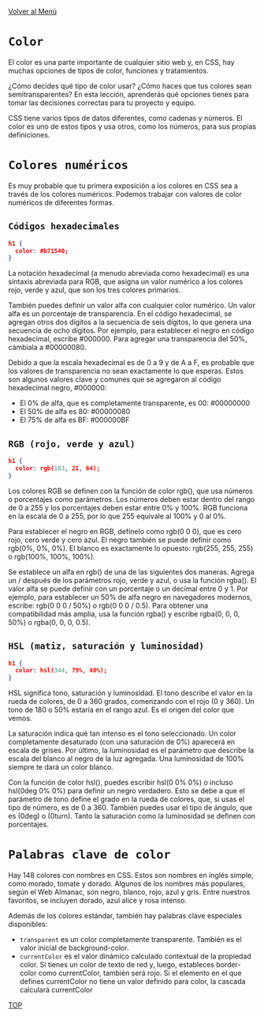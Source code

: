 [Volver al Menú](../root.md)

# `Color`

El color es una parte importante de cualquier sitio web y, en CSS, hay muchas opciones de tipos de color, funciones y tratamientos.

¿Cómo decides qué tipo de color usar? ¿Cómo haces que tus colores sean semitransparentes? En esta lección, aprenderás qué opciones tienes para tomar las decisiones correctas para tu proyecto y equipo.

CSS tiene varios tipos de datos diferentes, como cadenas y números. El color es uno de estos tipos y usa otros, como los números, para sus propias definiciones.

# `Colores numéricos`

Es muy probable que tu primera exposición a los colores en CSS sea a través de los colores numéricos. Podemos trabajar con valores de color numéricos de diferentes formas.

## `Códigos hexadecimales`

```JSON
h1 {
  color: #b71540;
}
```

La notación hexadecimal (a menudo abreviada como hexadecimal) es una sintaxis abreviada para RGB, que asigna un valor numérico a los colores rojo, verde y azul, que son los tres colores primarios.

También puedes definir un valor alfa con cualquier color numérico. Un valor alfa es un porcentaje de transparencia. En el código hexadecimal, se agregan otros dos dígitos a la secuencia de seis dígitos, lo que genera una secuencia de ocho dígitos. Por ejemplo, para establecer el negro en código hexadecimal, escribe #000000. Para agregar una transparencia del 50%, cámbiala a #00000080.

Debido a que la escala hexadecimal es de 0 a 9 y de A a F, es probable que los valores de transparencia no sean exactamente lo que esperas. Estos son algunos valores clave y comunes que se agregaron al código hexadecimal negro, #000000:

- El 0% de alfa, que es completamente transparente, es 00: #00000000
- El 50% de alfa es 80: #00000080
- El 75% de alfa es BF: #000000BF

## `RGB (rojo, verde y azul)`

```JSON
h1 {
  color: rgb(183, 21, 64);
}
```

Los colores RGB se definen con la función de color rgb(), que usa números o porcentajes como parámetros. Los números deben estar dentro del rango de 0 a 255 y los porcentajes deben estar entre 0% y 100%‌. RGB funciona en la escala de 0 a 255, por lo que 255 equivale al 100% y 0 al 0%.

Para establecer el negro en RGB, defínelo como rgb(0 0 0), que es cero rojo, cero verde y cero azul. El negro también se puede definir como rgb(0%, 0%, 0%). El blanco es exactamente lo opuesto: rgb(255, 255, 255) o rgb(100%, 100%, 100%).

Se establece un alfa en rgb() de una de las siguientes dos maneras. Agrega un / después de los parámetros rojo, verde y azul, o usa la función rgba(). El valor alfa se puede definir con un porcentaje o un decimal entre 0 y 1. Por ejemplo, para establecer un 50% de alfa negro en navegadores modernos, escribe: rgb(0 0 0 / 50%) o rgb(0 0 0 / 0.5). Para obtener una compatibilidad más amplia, usa la función rgba() y escribe rgba(0, 0, 0, 50%) o rgba(0, 0, 0, 0.5).

## `HSL (matiz, saturación y luminosidad)`

```JSON
h1 {
  color: hsl(344, 79%, 40%);
}
```

HSL significa tono, saturación y luminosidad. El tono describe el valor en la rueda de colores, de 0 a 360 grados, comenzando con el rojo (0 y 360). Un tono de 180 o 50% estaría en el rango azul. Es el origen del color que vemos.

La saturación indica qué tan intenso es el tono seleccionado. Un color completamente desaturado (con una saturación de 0%) aparecerá en escala de grises. Por último, la luminosidad es el parámetro que describe la escala del blanco al negro de la luz agregada. Una luminosidad de 100% siempre te dará un color blanco.

Con la función de color hsl(), puedes escribir hsl(0 0% 0%) o incluso hsl(0deg 0% 0%) para definir un negro verdadero. Esto se debe a que el parámetro de tono define el grado en la rueda de colores, que, si usas el tipo de número, es de 0 a 360. También puedes usar el tipo de ángulo, que es (0deg) o (0turn). Tanto la saturación como la luminosidad se definen con porcentajes.

# `Palabras clave de color`

Hay 148 colores con nombres en CSS. Estos son nombres en inglés simple, como morado, tomate y dorado. Algunos de los nombres más populares, según el Web Almanac, son negro, blanco, rojo, azul y gris. Entre nuestros favoritos, se incluyen dorado, azul alice y rosa intenso.

Además de los colores estándar, también hay palabras clave especiales disponibles:

- `transparent` es un color completamente transparente. También es el valor inicial de background-color.
- `currentColor` es el valor dinámico calculado contextual de la propiedad color. Si tienes un color de texto de red y, luego, estableces border-color como currentColor, también será rojo. Si el elemento en el que defines currentColor no tiene un valor definido para color, la cascada calculará currentColor

[TOP](#color)
